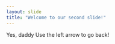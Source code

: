 ```yaml
---
layout: slide
title: "Welcome to our second slide!"
---
```

Yes, daddy
Use the left arrow to go back!
